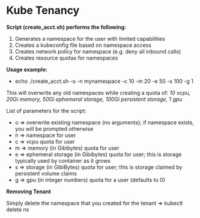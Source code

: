 # Kube Tenancy

**Script (create_acct.sh) performs the following:**
1. Generates a namespace for the user with limited capabilities
2. Creates a kubeconfig file based on namespace access
3. Creates network policy for namespace (e.g. deny all inbound calls)
4. Creates resource quotas for namespaces

**Usage example:**
- echo ./create_acct.sh -o -n mynamespace -c 10 -m 20 -e 50 -s 100 -g 1

This will overwrite any old namespaces while creating a quota of: 
*10 vcpu, 20Gi memory, 50Gi ephemeral storage, 100Gi persistent storage, 1 gpu*

List of parameters for the script:
- o => overwrite existing namespace (no arguments); if namespace exists, you will be prompted otherwise
- n => namespace for user
- c => vcpu quota for user
- m => memory (in Gibibytes) quota for user
- e => ephemeral storage (in Gibibytes) quota for user; this is storage typically used by container as it grows
- s => storage (in GibiBytes) quota for user; this is storage claimed by persistent volume claims
- g => gpu (in integer numbers) quota for a user (defaults to 0)

**Removing Tenant**

Simply delete the namespace that you created for the tenant => kubectl delete ns <namespace>
